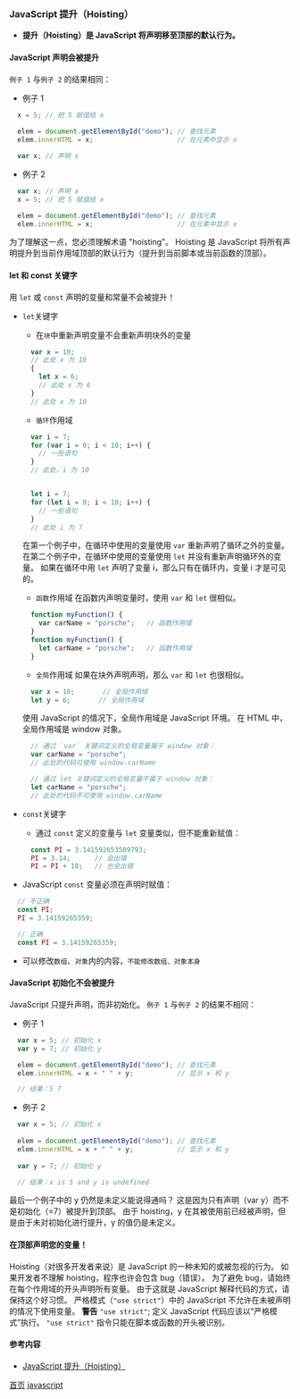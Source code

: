 ### JavaScript 提升（Hoisting）

* **提升（Hoisting）是 JavaScript 将声明移至顶部的默认行为。**

#### JavaScript 声明会被提升
`例子 1` 与`例子 2` 的结果相同：
* 例子 1

```javascript
  x = 5; // 把 5 赋值给 x
  
  elem = document.getElementById("demo"); // 查找元素
  elem.innerHTML = x;                     // 在元素中显示 x

  var x; // 声明 x
```
* 例子 2  

```javascript
  var x; // 声明 x
  x = 5; // 把 5 赋值给 x

  elem = document.getElementById("demo"); // 查找元素
  elem.innerHTML = x;                     // 在元素中显示 x
```
为了理解这一点，您必须理解术语 "hoisting"。
Hoisting 是 JavaScript 将所有声明提升到当前作用域顶部的默认行为（提升到当前脚本或当前函数的顶部）。
#### let 和 const 关键字
用 `let` 或 `const` 声明的变量和常量不会被提升！
* `let`关键字
  * 在`块`中重新声明变量不会重新声明块外的变量
  
  ```javascript
    var x = 10;
    // 此处 x 为 10
    { 
      let x = 6;
      // 此处 x 为 6
    }
    // 此处 x 为 10
  ```
  * `循环`作用域
  
  ```javascript
    var i = 7;
    for (var i = 0; i < 10; i++) {
      // 一些语句
    }
    // 此处，i 为 10


    let i = 7;
    for (let i = 0; i < 10; i++) {
      // 一些语句
    }
    // 此处 i 为 7
  ```
  在第一个例子中，在循环中使用的变量使用 `var` 重新声明了循环之外的变量。
  在第二个例子中，在循环中使用的变量使用 `let` 并没有重新声明循环外的变量。
  如果在循环中用 `let` 声明了变量 i，那么只有在循环内，变量 i 才是可见的。
  * `函数`作用域
  在函数内声明变量时，使用 `var` 和 `let` 很相似。
  ```javascript
    function myFunction() {
      var carName = "porsche";   // 函数作用域
    }
    function myFunction() {
      let carName = "porsche";   // 函数作用域
    }
  ```
  * `全局`作用域
  如果在块外声明声明，那么 `var` 和 `let` 也很相似。
  ```javascript
    var x = 10;       // 全局作用域
    let y = 6;       // 全局作用域
  ```
  使用 JavaScript 的情况下，全局作用域是 JavaScript 环境。
  在 HTML 中，全局作用域是 window 对象。
  ```javascript
    // 通过 `var` 关键词定义的全局变量属于 window 对象：
    var carName = "porsche";
    // 此处的代码可使用 window.carName

    // 通过 let 关键词定义的全局变量不属于 window 对象：
    let carName = "porsche";
    // 此处的代码不可使用 window.carName
  ```
* `const`关键字
  * 通过 `const` 定义的变量与 `let` 变量类似，但不能重新赋值：
  
  ```javascript
    const PI = 3.141592653589793;
    PI = 3.14;      // 会出错
    PI = PI + 10;   // 也会出错
  ```
* JavaScript `const` 变量必须在声明时赋值：

```javascript
  // 不正确
  const PI;
  PI = 3.14159265359;

  // 正确
  const PI = 3.14159265359;
```
* 可以修改`数组`、`对象`内的内容，`不能修改数组、对象本身`
#### JavaScript 初始化不会被提升
JavaScript 只提升声明，而非初始化。
`例子 1` 与`例子 2` 的结果不相同：
* 例子 1

```javascript
  var x = 5; // 初始化 x
  var y = 7; // 初始化 y

  elem = document.getElementById("demo"); // 查找元素
  elem.innerHTML = x + " " + y;           // 显示 x 和 y

  // 结果：5 7
```
* 例子 2

```javascript
  var x = 5; // 初始化 x
  
  elem = document.getElementById("demo"); // 查找元素
  elem.innerHTML = x + " " + y;           // 显示 x 和 y
  
  var y = 7; // 初始化 y 

  // 结果：x is 5 and y is undefined
```
最后一个例子中的 y 仍然是未定义能说得通吗？
这是因为只有声明（var y）而不是初始化（=7）被提升到顶部。
由于 hoisting，y 在其被使用前已经被声明，但是由于未对初始化进行提升，y 的值仍是未定义。
#### 在顶部声明您的变量！
Hoisting（对很多开发者来说）是 JavaScript 的一种未知的或被忽视的行为。
如果开发者不理解 hoisting，程序也许会包含 bug（错误）。
为了避免 bug，请始终在每个作用域的开头声明所有变量。
由于这就是 JavaScript 解释代码的方式，请保持这个好习惯。
严格模式（`"use strict"`）中的 JavaScript 不允许在未被声明的情况下使用变量。
**警告**
`"use strict"`; 定义 JavaScript 代码应该以“严格模式”执行。
`"use strict"` 指令只能在脚本或函数的开头被识别。

#### 参考内容
* [JavaScript 提升（Hoisting）](https://www.w3school.com.cn/js/js_hoisting.asp)


[首页](../../README.md) [javascript](javascript.md)
